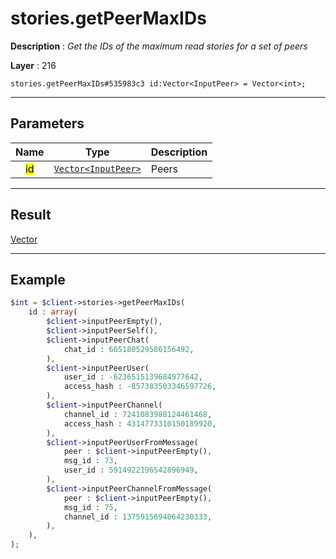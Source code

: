 # stories.getPeerMaxIDs

**Description** : *Get the IDs of the maximum read stories for a set of peers*

**Layer** : 216

```tl
stories.getPeerMaxIDs#535983c3 id:Vector<InputPeer> = Vector<int>;
```

---

## Parameters

| Name | Type | Description |
| :---: | :---: | :--- |
| <mark>id</mark> | [`Vector<InputPeer>`](type/InputPeer) | Peers |

---

## Result

[Vector<int>](type/int)

---

## Example

```php
$int = $client->stories->getPeerMaxIDs(
	id : array(
		$client->inputPeerEmpty(),
		$client->inputPeerSelf(),
		$client->inputPeerChat(
			chat_id : 665180529586156492,
		),
		$client->inputPeerUser(
			user_id : -6236515139684977642,
			access_hash : -857383503346597726,
		),
		$client->inputPeerChannel(
			channel_id : 7241083988124461468,
			access_hash : 4314773310150189920,
		),
		$client->inputPeerUserFromMessage(
			peer : $client->inputPeerEmpty(),
			msg_id : 73,
			user_id : 5914922196542896949,
		),
		$client->inputPeerChannelFromMessage(
			peer : $client->inputPeerEmpty(),
			msg_id : 75,
			channel_id : 1375915694064230333,
		),
	),
);
```